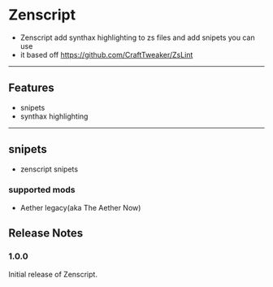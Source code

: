 # Zenscript

- Zenscript add synthax highlighting to zs files and add snipets you can use
- it based off https://github.com/CraftTweaker/ZsLint

-----------------------------

## Features

- snipets
- synthax highlighting

-----------------------------

## snipets

- zenscript snipets

### supported mods

- Aether legacy(aka The Aether Now)

## Release Notes

### 1.0.0

Initial release of Zenscript.
